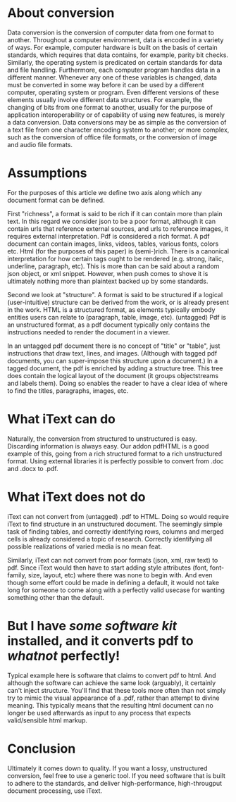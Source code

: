 # About conversion

Data conversion is the conversion of computer data from one format to another. Throughout a computer environment, data is encoded in a variety of ways. For example, computer hardware is built on the basis of certain standards, which requires that data contains, for example, parity bit checks. Similarly, the operating system is predicated on certain standards for data and file handling. Furthermore, each computer program handles data in a different manner. Whenever any one of these variables is changed, data must be converted in some way before it can be used by a different computer, operating system or program. Even different versions of these elements usually involve different data structures. For example, the changing of bits from one format to another, usually for the purpose of application interoperability or of capability of using new features, is merely a data conversion. Data conversions may be as simple as the conversion of a text file from one character encoding system to another; or more complex, such as the conversion of office file formats, or the conversion of image and audio file formats.

# Assumptions

For the purposes of this article we define two axis along which any document format can be defined.

First "richness", a format is said to be rich if it can contain more than plain text. In this regard we consider json to be a poor format, although it can contain urls that reference external sources, and urls to reference images, it requires external interpretation. Pdf is considered a rich format. A pdf document can contain images, links, videos, tables, various fonts, colors etc. Html (for the purposes of this paper) is (semi-)rich. There is a canonical interpretation for how certain tags ought to be rendered (e.g. strong, italic, underline, paragraph, etc). This is more than can be said about a random json object, or xml snippet. However, when push comes to shove it is ultimately nothing more than plaintext backed up by some standards.

Second we look at "structure". A format is said to be structured if a logical (user-intuitive) structure can be derived from the work, or is already present in the work. HTML is a structured format, as elements typically embody entities users can relate to (paragraph, table, image, etc). (untagged) Pdf is an unstructured format, as a pdf document typically only contains the instructions needed to render the document in a viewer.

In an untagged pdf document there is no concept of "title" or "table", just instructions that draw text, lines, and images. (Although with tagged pdf documents, you can super-impose this structure upon a document.) In a tagged document, the pdf is enriched by adding a structure tree. This tree does contain the logical layout of the document (it groups objectstreams and labels them). Doing so enables the reader to have a clear idea of where to find the titles, paragraphs, images, etc.

# What iText can do

Naturally, the conversion from structured to unstructured is easy. Discarding information is always easy.
Our addon pdfHTML is a good example of this, going from a rich structured format to a rich unstructured format.
Using external libraries it is perfectly possible to convert from .doc and .docx to .pdf.

# What iText does not do

iText can not convert from (untagged) .pdf to HTML. Doing so would require iText to find structure in an unstructured document. The seemingly simple task of finding tables, and correctly identifying rows, columns and merged cells is already considered a topic of research. Correctly identifying all possible realizations of varied media is no mean feat.

Similarly, iText can not convert from poor formats (json, xml, raw text) to pdf. Since iText would then have to start adding style attributes (font, font-family, size, layout, etc) where there was none to begin with. And even though some effort could be made in defining a default, it would not take long for someone to come along with a perfectly valid usecase for wanting something other than the default.

# But I have *some software kit* installed, and it converts pdf to *whatnot* perfectly!

Typical example here is software that claims to convert pdf to html. And although the software can achieve the same look (arguably), it certainly can't inject structure. You'll find that these tools more often than not simply try to mimic the visual appearance of a .pdf, rather than attempt to divine meaning. This typically means that the resulting html document can no longer be used afterwards as input to any process that expects valid/sensible html markup.

# Conclusion

Ultimately it comes down to quality. If you want a lossy, unstructured conversion, feel free to use a generic tool. If you need software that is built to adhere to the standards, and deliver high-performance, high-througput document processing, use iText.
